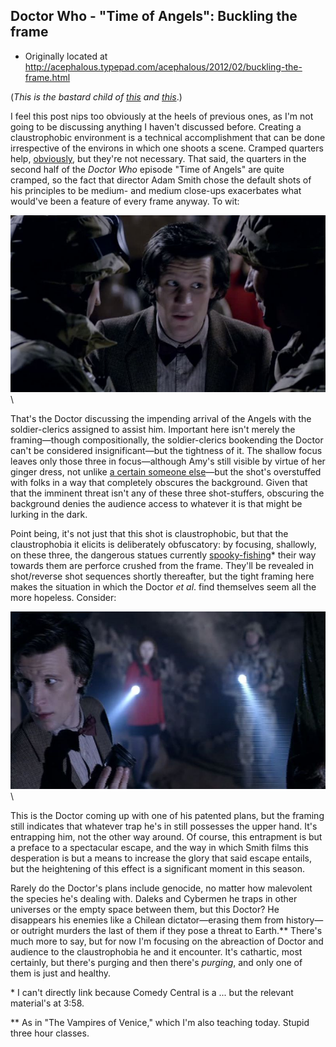 ## Doctor Who - "Time of Angels": Buckling the frame

 * Originally located at http://acephalous.typepad.com/acephalous/2012/02/buckling-the-frame.html

(*This is the bastard child of [this](http://acephalous.typepad.com/acephalous/2011/02/doctor-who-time-of-angels-lecture-notes.html) and [this](http://acephalous.typepad.com/acephalous/2012/01/claustrophobia-is-a-cumulative-effect.html)*.)

I feel this post nips too obviously at the heels of previous ones, as I'm not going to be discussing anything I haven't discussed before. Creating a claustrophobic environment is a technical accomplishment that can be done irrespective of the environs in which one shoots a scene. Cramped quarters help, [obviously](http://acephalous.typepad.com/acephalous/2012/01/claustrophobia-as-andrew-gunn-recognizes-is-a-cumulative-effect.html), but they're not necessary. That said, the quarters in the second half of the *Doctor Who* episode "Time of Angels" are quite cramped, so the fact that director Adam Smith chose the default shots of his principles to be medium- and medium close-ups exacerbates what would've been a feature of every frame anyway. To wit:

![6a00d8341c2df453ef0167617ffbc5970b](images/tv/doctor-who-time-of-angels-2/6a00d8341c2df453ef0167617ffbc5970b.jpg)\

That's the Doctor discussing the impending arrival of the Angels with the soldier-clerics assigned to assist him. Important here isn't merely the framing—though compositionally, the soldier-clerics bookending the Doctor can't be considered insignificant—but the tightness of it. The shallow focus leaves only those three in focus—although Amy's still visible by virtue of her ginger dress, not unlike [a certain someone else](http://acephalous.typepad.com/acephalous/2011/09/richard-donner-knew-that-superman-needed-a-powerful-entrance-in-superman-1978-but-he-also-knew-that-the-one-element-that-i.html)—but the shot's overstuffed with folks in a way that completely obscures the background. Given that that the imminent threat isn't any of these three shot-stuffers, obscuring the background denies the audience access to whatever it is that might be lurking in the dark.

Point being, it's not just that this shot is claustrophobic, but that the claustrophobia it elicits is deliberately obfuscatory: by focusing, shallowly, on these three, the dangerous statues currently [spooky-fishing](http://www.southparkstudios.com/full-episodes/s02e15-spookyfish)\* their way towards them are perforce crushed from the frame. They'll be revealed in shot/reverse shot sequences shortly thereafter, but the tight framing here makes the situation in which the Doctor *et al*. find themselves seem all the more hopeless. Consider:

![6a00d8341c2df453ef0163008a2975970d](images/tv/doctor-who-time-of-angels-2/6a00d8341c2df453ef0163008a2975970d.jpg)\

This is the Doctor coming up with one of his patented plans, but the framing still indicates that whatever trap he's in still possesses the upper hand. It's entrapping him, not the other way around. Of course, this entrapment is but a preface to a spectacular escape, and the way in which Smith films this desperation is but a means to increase the glory that said escape entails, but the heightening of this effect is a significant moment in this season.

Rarely do the Doctor's plans include genocide, no matter how malevolent the species he's dealing with. Daleks and Cybermen he traps in other universes or the empty space between them, but this Doctor? He disappears his enemies like a Chilean dictator—erasing them from history—or outright murders the last of them if they pose a threat to Earth.\*\* There's much more to say, but for now I'm focusing on the abreaction of Doctor and audience to the claustrophobia he and it encounter. It's cathartic, most certainly, but there's purging and then there's *purging*, and only one of them is just and healthy.

\* I can't directly link because Comedy Central is a ... but the relevant material's at 3:58.

\*\* As in "The Vampires of Venice," which I'm also teaching today. Stupid three hour classes.
